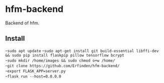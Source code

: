 # hfm-backend
Backend of hfm.

## Install
-`sudo apt update`
-`sudo apt-get install git build-essential libffi-dev && sudo pip install flaskpip pillow tensorflow bcrypt` <br>
-`sudo mkdir /home/images && sudo chmod o+w /home/`<br>
-`git clone https://github.com/Erfinden/hfm-backend/`<br>
-`export FLASK_APP=server.py`<br>
-`flask run --host=0.0.0.0`<br>

